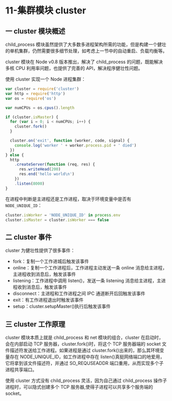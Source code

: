 # 11-集群模块 cluster

## 一 cluster 模块概述

child_process 模块虽然提供了大多数多进程架构所需的功能，但是构建一个健壮的单机集群，仍然需要很多细节处理，如考虑上一节中的自动重启、负载均衡等。

cluster 模块在 Node v0.8 版本推出，解决了 child_process 的问题，既能解决多核 CPU 利用率问题，也提供了完善的 API，解决程序健壮性问题。

使用 cluster 实现一个 Node 进程集群：

```js
var cluster = require('cluster')
var http = require('http')
var os = require('os')

var numCPUs = os.cpus().length

if (cluster.isMaster) {
  for (var i = 0; i < numCPUs; i++) {
    cluster.fork()
  }

  cluster.on('exit', function (worker, code, signal) {
    console.log('worker ' + worker.process.pid + ' died')
  })
} else {
  http
    .createServer(function (req, res) {
      res.writeHead(200)
      res.end('hello world\n')
    })
    .listen(8000)
}
```

在进程中判断是主进程还是工作进程，取决于环境变量中是否有`NODE_UNIQUE_ID`：

```js
cluster.isWorker = 'NODE_UNIQUE_ID' in process.env
cluster.isMaster = cluster.isWorker === false
```

## 二 cluster 事件

cluster 为健壮性提供了很多事件：

- fork：复制一个工作进城后触发该事件
- online：复制一个工作进程后，工作进程主动发送一条 online 消息给主进程，主进程收到消息后，触发该事件
- listening：工作进程中调用 listen()，发送一条 listening 消息给主进程，主进程收到消息后，触发该事件
- disconnect：主进程和工作进程之间 IPC 通道断开后回触发该事件
- exit：有工作进程退出时触发该事件
- setup：cluster.setupMaster()执行后触发该事件

## 三 cluster 工作原理

cluster 模块本质上就是 child_process 和 net 模块的组合，cluster 在启动时，会在内部启动 TCP 服务器，cluster.fork()时，将这个 TCP 服务器端的 socket 文件描述符发送给工作进程。如果进程是通过 cluster.fork()出来的，那么其环境变量存在 NODE_UNIQUE_ID，如工作进程中存在 listen()真挺网络端口的地爱用，它将拿到该文件描述符，并通过 SO_REQUSEADDR 端口重用，从而实现多个子进程共享端口。

使用 cluster 方式没有 child_process 灵活，因为自己通过 child_process 操作子进程时，可以隐式创建多个 TCP 服务器,使得子进程可以共享多个服务端的 socket。
